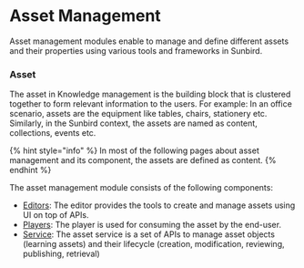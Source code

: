 # Asset Management

Asset management modules enable to manage and define different assets and their properties using various tools and frameworks in Sunbird.&#x20;

### Asset

The asset in Knowledge management is the building block that is clustered together to form relevant information to the users. For example: In an office scenario, assets are the equipment like tables, chairs, stationery etc. Similarly, in the Sunbird context, the assets are named as content, collections, events etc.&#x20;

{% hint style="info" %}
In most of the following pages about asset management and its component, the assets are defined as content. &#x20;
{% endhint %}

The asset management module consists of the following components:&#x20;

* [Editors](../editors/): The editor provides the tools to create and manage assets using UI on top of APIs.
* [Players](../player/): The player is used for consuming the asset by the end-user.
* [Service](service/): The asset service is a set of APIs to manage asset objects (learning assets) and their lifecycle (creation, modification, reviewing, publishing, retrieval)

